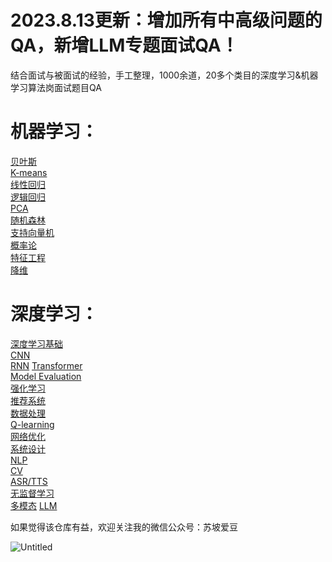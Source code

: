 # 2023.8.13更新：增加所有中高级问题的QA，新增LLM专题面试QA！
结合面试与被面试的经验，手工整理，1000余道，20多个类目的深度学习&机器学习算法岗面试题目QA


# 机器学习：
[贝叶斯](机器学习/Bayes.md)  
[K-means](机器学习/K-means.md)   
[线性回归](机器学习/LinearRegression.md)  
[逻辑回归](机器学习/Logsticregression.md)  
[PCA](机器学习/PCA.md)  
[随机森林](机器学习/RandomForest.md)  
[支持向量机](机器学习/SVM.md)  
[概率论](机器学习/概率论.md)  
[特征工程](机器学习/特征工程.md)  
[降维](机器学习/降维.md)  


# 深度学习：
[深度学习基础](深度学习/DLFunda.md)  
[CNN](深度学习/CNN2.md)  
[RNN](https://github.com/zixian2021/AI-interview-cards/blob/d3741888dab75c6c485c29891f0f8e24cd8ce42d/%E6%B7%B1%E5%BA%A6%E5%AD%A6%E4%B9%A0/RNN%20ba2dd072fd1a45eab8be29543b3c4178.md)
[Transformer]()  
[Model Evaluation](深度学习/ModelEvaluation.md)  
[强化学习](深度学习/强化学习.md)  
[推荐系统](深度学习/推荐系统.md)  
[数据处理](深度学习/dataprocessing.md)  
[Q-learning](深度学习/Q-learning.md)  
[网络优化](深度学习/Optimisation.md)  
[系统设计](https://github.com/zixian2021/AI-interview-cards/blob/5cf9b6998581a3011af63a10400573bf4408d86e/%E6%B7%B1%E5%BA%A6%E5%AD%A6%E4%B9%A0/92520e6f-e4d4-4e60-8c02-d313e67a2745_Export-23d270a2-879a-48ae-9831-96d6520a0c94/SYSTEM%20DESIGN%20ccbdece3b9ea44fe9c3e81910abde264.md)  
[NLP](深度学习/NLP.md)  
[CV](深度学习/CV.md)  
[ASR/TTS](https://github.com/zixian2021/AI-interview-cards/blob/5cf9b6998581a3011af63a10400573bf4408d86e/%E6%B7%B1%E5%BA%A6%E5%AD%A6%E4%B9%A0/63e02df0-f39a-4d23-8a3d-85ec16ece257_Export-2901e449-79c7-440f-bc91-d5f64305b970/ASR%20TTS%E7%9B%B8%E5%85%B3%E9%9D%A2%E8%AF%95%E9%A2%98%208e9ba123ed6b41c18e69ed787f493d73.md)  
[无监督学习](https://github.com/zixian2021/AI-interview-cards/blob/5cf9b6998581a3011af63a10400573bf4408d86e/%E6%B7%B1%E5%BA%A6%E5%AD%A6%E4%B9%A0/1cff4648-0cf6-446b-b41d-9d4d45a96c3d_Export-7cbe056a-8477-49e2-af07-0fff51fe9f16/Unsupervised%20learning%20e6a4cf79c84b4dc5befdce45732063c3.md)  
[多模态](深度学习/多模态.md) 
[LLM](https://github.com/zixian2021/AI-interview-cards/blob/5cf9b6998581a3011af63a10400573bf4408d86e/%E6%B7%B1%E5%BA%A6%E5%AD%A6%E4%B9%A0/5256afdf-52a5-410c-845b-4b5099dd62b0_Export-1af4d6a4-cfa7-4927-b586-31566d94baa9/LLM%204968d10b44c64639b1cecca08de3e8a5.md)


如果觉得该仓库有益，欢迎关注我的微信公众号：苏坡爱豆

![Untitled](readme%20md%2059479e695dc044bd8bf6ce7f3942924b/Untitled.png)
